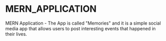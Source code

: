 # MERN_APPLICATION
 MERN Application - The App is called "Memories" and it is a simple social media app that allows users to post interesting events that happened in their lives.
